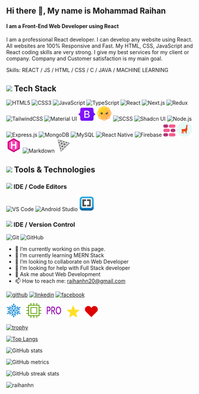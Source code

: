
## Hi there 👋, My name is Mohammad Raihan
#### I am a Front-End Web Developer using React

I am a professional React developer. I can develop any website using React. All websites are 100% Responsive and Fast. My HTML, CSS, JavaScript and React coding skills are very strong. I give my best services for my client or company. Company and Customer satisfaction is my main goal.

Skills: REACT / JS / HTML / CSS / C / JAVA / MACHINE LEARNING

## <img src="https://cdn.jsdelivr.net/gh/devicons/devicon@latest/icons/argocd/argocd-original.svg" width="30"/> Tech Stack

<p align="left">
 
  <img src="https://cdn.jsdelivr.net/gh/devicons/devicon/icons/html5/html5-original.svg" width="40" title="HTML5"/>
  <img src="https://cdn.jsdelivr.net/gh/devicons/devicon/icons/css3/css3-original.svg" width="40" title="CSS3"/>
  <img src="https://cdn.jsdelivr.net/gh/devicons/devicon/icons/javascript/javascript-original.svg" width="40" title="JavaScript"/>
  <img src="https://cdn.jsdelivr.net/gh/devicons/devicon/icons/typescript/typescript-original.svg" width="40" title="TypeScript"/>
  <img src="https://cdn.jsdelivr.net/gh/devicons/devicon/icons/react/react-original.svg" width="40" title="React"/>
  <img src="https://cdn.jsdelivr.net/gh/devicons/devicon/icons/nextjs/nextjs-original.svg" width="40" title="Next.js"/>
  <img src="https://cdn.jsdelivr.net/gh/devicons/devicon/icons/redux/redux-original.svg" width="40" title="Redux"/>
  <img src="https://www.vectorlogo.zone/logos/tailwindcss/tailwindcss-icon.svg" width="40" title="TailwindCSS"/>
  <img src="https://cdn.jsdelivr.net/gh/devicons/devicon/icons/materialui/materialui-original.svg" width="40" title="Material UI"/>
  <img src="https://raw.githubusercontent.com/raihanhn/raihanhn/main/assets/bootstrap.png" width="45" title="Bootstrap"/>
  <img src="https://raw.githubusercontent.com/raihanhn/raihanhn/main/assets/daisyui.png" width="40" title="DaisyUI"/>
  <img src="https://cdn.jsdelivr.net/gh/devicons/devicon/icons/sass/sass-original.svg" width="40" title="SCSS"/>
  <img src="https://ui.shadcn.com/favicon.ico" width="36" title="Shadcn UI"/>
  <img src="https://cdn.jsdelivr.net/gh/devicons/devicon/icons/nodejs/nodejs-original.svg" width="40" title="Node.js"/>
  <img src="https://cdn.jsdelivr.net/gh/devicons/devicon/icons/express/express-original.svg" width="40" title="Express.js"/>
  <img src="https://cdn.jsdelivr.net/gh/devicons/devicon/icons/mongodb/mongodb-original.svg" width="40" title="MongoDB"/>
  <img src="https://cdn.jsdelivr.net/gh/devicons/devicon/icons/mysql/mysql-original.svg" width="40" title="MySQL"/>
  <img src="https://cdn.jsdelivr.net/gh/devicons/devicon/icons/react/react-original.svg" width="40" title="React Native"/>
  <img src="https://cdn.jsdelivr.net/gh/devicons/devicon/icons/firebase/firebase-plain.svg" width="40" title="Firebase"/>
  <img src="https://raw.githubusercontent.com/raihanhn/raihanhn/main/assets/reactbricks.png" width="34" title="ReactBricks"/>
  <img src="https://raw.githubusercontent.com/raihanhn/raihanhn/main/assets/tinacms.png" width="40" title="TinaCMS"/>
  <img src="https://raw.githubusercontent.com/raihanhn/raihanhn/main/assets/hugo.png" width="40" title="Hugo"/>
  <img src="https://cdn.jsdelivr.net/gh/devicons/devicon/icons/markdown/markdown-original.svg" width="40" title="Markdown"/>
  <img src="https://raw.githubusercontent.com/raihanhn/raihanhn/main/assets/threejs.png" width="40" title="Three.js"/>

</p>

## <img src="https://cdn.jsdelivr.net/gh/devicons/devicon@latest/icons/bazel/bazel-original.svg" width="30"/> Tools & Technologies

### <img src="https://cdn.jsdelivr.net/gh/devicons/devicon@latest/icons/bazel/bazel-original.svg" width="15"/> IDE / Code Editors
<p align="left">
<img src="https://cdn.jsdelivr.net/gh/devicons/devicon/icons/vscode/vscode-original.svg" width="40" title="VS Code"/>
<img src="https://cdn.jsdelivr.net/gh/devicons/devicon/icons/android/android-original.svg" width="40" title="Android Studio"/>
<img src="https://raw.githubusercontent.com/raihanhn/raihanhn/main/assets/brackets.png" width="40" title="Brackets"/>
</p>

### <img src="https://cdn.jsdelivr.net/gh/devicons/devicon@latest/icons/bazel/bazel-original.svg" width="15"/> IDE / Version Control
<p align="left">
<img src="https://cdn.jsdelivr.net/gh/devicons/devicon/icons/git/git-original.svg" width="40" title="Git"/>
<img src="https://cdn.jsdelivr.net/gh/devicons/devicon/icons/github/github-original.svg" width="40" title="GitHub"/
</p>


          

- 🔭 I’m currently working on this page. 
- 🌱 I’m currently learning MERN Stack 
- 👯 I’m looking to collaborate on Web Developer 
- 🤔 I’m looking for help with Full Stack developer 
- 💬 Ask me about Web Development 
- 📫 How to reach me: raihanhn20@gmail.com 


[<img src='https://cdn.jsdelivr.net/npm/simple-icons@3.0.1/icons/github.svg' alt='github' height='40'>](https://github.com/Raihanhn)  [<img src='https://cdn.jsdelivr.net/npm/simple-icons@3.0.1/icons/linkedin.svg' alt='linkedin' height='40'>](https://www.linkedin.com/in/raihan20/)  [<img src='https://cdn.jsdelivr.net/npm/simple-icons@3.0.1/icons/facebook.svg' alt='facebook' height='40'>](https://www.facebook.com/md.raihan.98)  

<a href='https://archiveprogram.github.com/'><img src='https://raw.githubusercontent.com/acervenky/animated-github-badges/master/assets/acbadge.gif' width='40' height='40'></a> <a href='https://docs.github.com/en/developers'><img src='https://raw.githubusercontent.com/acervenky/animated-github-badges/master/assets/devbadge.gif' width='40' height='40'></a> <a href='https://github.com/pricing'><img src='https://raw.githubusercontent.com/acervenky/animated-github-badges/master/assets/pro.gif' width='40' height='40'></a> <a href='https://stars.github.com/'><img src='https://raw.githubusercontent.com/acervenky/animated-github-badges/master/assets/starbadge.gif' width='35' height='35'></a> <a href='https://docs.github.com/en/github/supporting-the-open-source-community-with-github-sponsors'><img src='https://raw.githubusercontent.com/acervenky/animated-github-badges/master/assets/sponsorbadge.gif' width='35' height='35'></a> 

[![trophy](https://github-profile-trophy.vercel.app/?username=Raihanhn)](https://github.com/ryo-ma/github-profile-trophy)

[![Top Langs](https://github-readme-stats.vercel.app/api/top-langs/?username=Raihanhn)](https://github.com/anuraghazra/github-readme-stats)

![GitHub stats](https://github-readme-stats.vercel.app/api?username=Raihanhn&show_icons=true)  

![GitHub metrics](https://metrics.lecoq.io/Raihanhn)  

![GitHub streak stats](https://github-readme-streak-stats.herokuapp.com/?user=Raihanhn)  

<p align="left"> <img src="https://komarev.com/ghpvc/?username=raihanhn&label=Profile%20views&color=0e75b6&style=flat" alt="raihanhn" /> </p>

